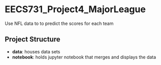 # EECS731_Project4_MajorLeague

Use NFL data to to predict the scores for each team
## Project Structure
- **data**: houses data sets
- **notebook**: holds jupyter notebook that merges and displays the data
